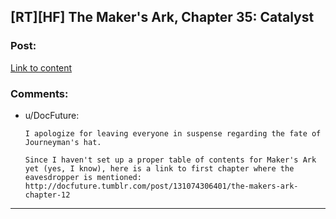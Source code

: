 ## [RT][HF] The Maker's Ark, Chapter 35: Catalyst

### Post:

[Link to content](http://docfuture.tumblr.com/post/157505984331/the-makers-ark-chapter-35)

### Comments:

- u/DocFuture:
  ```
  I apologize for leaving everyone in suspense regarding the fate of Journeyman's hat.

  Since I haven't set up a proper table of contents for Maker's Ark yet (yes, I know), here is a link to first chapter where the eavesdropper is mentioned:  http://docfuture.tumblr.com/post/131074306401/the-makers-ark-chapter-12
  ```

---

